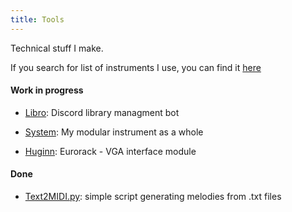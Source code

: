 ```yaml
---
title: Tools
---
```


Technical stuff I make. 

If you search for list of instruments I use, you can find it [here](/instruments)

#### Work in progress

* [Libro](/soft/libro): Discord library managment bot

* [System](/things/system): My modular instrument as a whole

* [Huginn](/things/huginn): Eurorack - VGA interface module

#### Done

* [Text2MIDI.py](/soft/text2midi): simple script generating melodies from .txt files